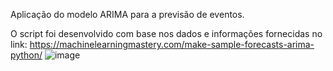 Aplicação do modelo ARIMA para a previsão de eventos.

O script foi desenvolvido com base nos dados e informações fornecidas no link: https://machinelearningmastery.com/make-sample-forecasts-arima-python/
![image](https://user-images.githubusercontent.com/92697936/148611741-8a9a81d8-bf52-4962-9b65-52500440f080.png)
